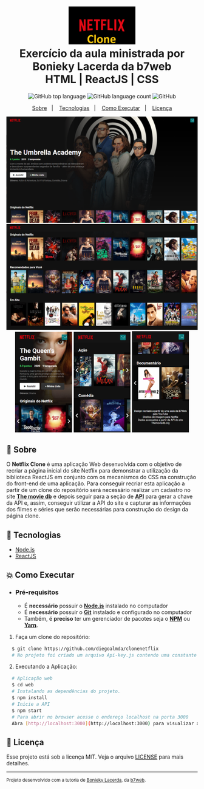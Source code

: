 <h1 align="center">
    <img alt="Clone Netflix" src="img-github/netflix-icon-clone.png" height="100px" />
    <br>Exercício da aula ministrada por Bonieky Lacerda da b7web<br/>
    HTML | ReactJS | CSS
</h1>

<p align="center">
  <img alt="GitHub top language" src="https://img.shields.io/github/languages/top/diegoalmda/clonenetflix?style=flat-square">
  <img alt="GitHub language count" src="https://img.shields.io/github/languages/count/diegoalmda/clonenetflix?style=flat-square">
  <img alt="GitHub" src="https://img.shields.io/github/license/diegoalmda/clonenetflix?style=flat-square">   
</p>
<p align="center">
  <a href="#bookmark-sobre">Sobre</a>&nbsp;&nbsp;&nbsp;|&nbsp;&nbsp;&nbsp;
  <a href="#rocket-tecnologias">Tecnologias</a>&nbsp;&nbsp;&nbsp;|&nbsp;&nbsp;&nbsp;
  <a href="#boom-como-executar">Como Executar</a>&nbsp;&nbsp;&nbsp;|&nbsp;&nbsp;&nbsp;
  <a href="#memo-licença">Licença</a>
</p>

<p align="center">
  <img alt="design do projeto" width="650px" src="./img-github/netflix-intro.png" /><br>
  <img alt="design do projeto" width="650px" src="./img-github/netflix-filmes.png" /><br>
  <img alt="design do projeto" width="150px" src="./img-github/netflix-intro-mobile.png" />
  <img alt="design do projeto" width="150px" src="./img-github/netflix-filmes-mobile.png" />
   <img alt="design do projeto" width="150px" src="./img-github/netflix-creditos-mobile.png" />
<p>

## :bookmark: Sobre

O **Netflix Clone** é uma aplicação Web desenvolvida com o objetivo de recriar a página inicial do site Netflix para demonstrar a utilização da biblioteca ReactJS em conjunto com os mecanismos do CSS na construção do front-end de uma aplicação. Para conseguir recriar esta aplicação a partir de um clone do repositório será necessário realizar um cadastro no site **[The movie db](https://www.themoviedb.org/)** e depois seguir para a seção de **[API](https://www.themoviedb.org/settings/api/)** para gerar a chave da API e, assim, conseguir utilizar a API do site e capturar as informações dos filmes e séries que serão necessárias para construção do design da página clone. 
  
## :rocket: Tecnologias

-  [Node.js](https://nodejs.org/en/)
-  [ReactJS](https://reactjs.org/)

## :boom: Como Executar

- ### **Pré-requisitos**

  - É **necessário** possuir o **[Node.js](https://nodejs.org/en/)** instalado no computador
  - É **necessário** possuir o **[Git](https://git-scm.com/)** instalado e configurado no computador
  - Também, é **preciso** ter um gerenciador de pacotes seja o **[NPM](https://www.npmjs.com/)** ou **[Yarn](https://yarnpkg.com/)**.
  
1. Faça um clone do repositório:

```sh
  $ git clone https://github.com/diegoalmda/clonenetflix
  # No projeto foi criado um arquivo Api-key.js contendo uma constante com a API_KEY que deve ser importada no arquivo Tmdb.js
```

2. Executando a Aplicação:

```sh
  # Aplicação web
  $ cd web
  # Instalando as dependências do projeto.
  $ npm install 
  # Inicie a API
  $ npm start 
  # Para abrir no browser acesse o endereço localhost na porta 3000
  Abra [http://localhost:3000](http://localhost:3000) para visualizar a aplicação no browser.
```


## :memo: Licença

Esse projeto está sob a licença MIT. Veja o arquivo [LICENSE](LICENSE.md) para mais detalhes.

---
<sup>Projeto desenvolvido com a tutoria de [Bonieky Lacerda](), da [b7web](https://b7web.com.br/).</sup>
